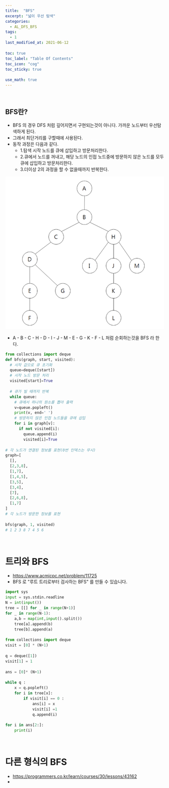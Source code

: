 ```yaml
---
title:  "BFS"
excerpt: "넓이 우선 탐색"
categories:
  - AL_DFS_BFS
tags:
  - 1
last_modified_at: 2021-06-12

toc: true
toc_label: "Table Of Contents"
toc_icon: "cog"
toc_sticky: true

use_math: true
---
```


<br>

## BFS란?

- BFS 의 경우 DFS 처럼 깊어지면서 구현되는것이 아니다. 가까운 노드부터 우선탐색하게 된다.
- 그래서  최단거리를 구할때에 사용된다.
- 동작 과정은 다음과 같다. 
  - 1.탐색 시작 노드를 큐에 삽입하고 방문처리한다.
  - 2.큐에서 노드를 꺼내고, 해당 노드의 인접 노드중에 방문하지 않은 노드를 모두 큐에 삽입하고 방문처리한다. 
  - 3.더이상 2의 과정을 할 수 없을때까지 반복한다.

![png](/assets/images/Python/1_1.png)

- A - B - C - H - D - I - J - M - E - G - K - F - L 처럼 순회하는것을 BFS 라 한다.

```python
from collections import deque
def bfs(graph, start, visited):
  # 시작 값으로 큐 초기화
  queue=deque([start])
  # 시작 노드 방문 처리
  visited[start]=True
 
  # 큐가 빌 때까지 반복
  while queue:
    # 큐에서 하나의 원소를 뽑아 출력
    v=queue.popleft()
    print(v, end=' ')
    # 방문하지 않은 인접 노드들을 큐에 삽입
    for i in graph[v]:
      if not visited[i]:
        queue.append(i)
        visited[i]=True

# 각 노드가 연결된 정보를 표현(0번 인덱스는 무시)
graph=[
  [],
  [2,3,8],
  [1,7],
  [1,4,5],
  [3,5],
  [3,4],
  [7],
  [2,6,8],
  [1,7]
]
# 각 노드가 방문한 정보를 표현

bfs(graph, 1, visited)
# 1 2 3 8 7 4 5 6

```

<br>

# 트리와 BFS

- <https://www.acmicpc.net/problem/11725>
- BFS 로 "루트 트리로부터 검사하는 BFS" 를 만들 수 있습니다. 

```python
import sys
input = sys.stdin.readline
N = int(input())
tree = [[] for _ in range(N+1)]
for _ in range(N-1):
    a,b = map(int,input().split())
    tree[a].append(b)
    tree[b].append(a)

from collections import deque
visit = [0] * (N+1)

q = deque([1])
visit[1] = 1

ans = [0]* (N+1)

while q :
    x = q.popleft()
    for i in tree[x]:
        if visit[i] == 0 :
            ans[i] = x
            visit[i] =1
            q.append(i)

for i in ans[2:]:
    print(i)
```

<br>

# 다른 형식의 BFS

- <https://programmers.co.kr/learn/courses/30/lessons/43162>
- 
